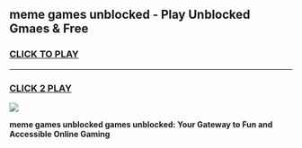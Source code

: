 
## meme games unblocked - Play Unblocked Gmaes & Free
<h3>
<a href="https://news.freeplayer.one?title=meme_games_unblocked&ref=23F">CLICK TO PLAY</a></h3>
<hr>

<h3>
<a href="https://news.freeplayer.one?title=meme_games_unblocked&ref=23F">CLICK 2 PLAY</a>
  
</h3>

<a href="https://news.freeplayer.one?title=meme_games_unblocked&ref=23F/"><img src="https://clearcache.store/games.png"></a>


**meme games unblocked games unblocked: Your Gateway to Fun and Accessible Online Gaming**
